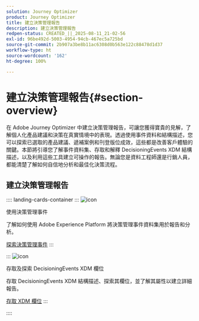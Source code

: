```yaml
---
solution: Journey Optimizer
product: Journey Optimizer
title: 建立決策管理報告
description: 建立決策管理報告
redpen-status: CREATED_||_2025-08-11_21-02-56
exl-id: 96be492d-5003-4954-94cb-467ec5a725bd
source-git-commit: 2b907a3be8b11ac6308d0b563e122c88478d1d37
workflow-type: ht
source-wordcount: '162'
ht-degree: 100%

---
```


# 建立決策管理報告{#section-overview}

在 Adobe Journey Optimizer 中建立決策管理報告，可讓您獲得寶貴的見解，了解個人化產品建議和決策在真實情境中的表現。透過使用事件資料和結構描述，您可以探索已選取的產品建議、遞補案例和刊登版位成效，這些都是改善客戶體驗的關鍵。本節將引導您了解事件資料集、存取和解釋 DecisioningEvents XDM 結構描述，以及利用這些工具建立可操作的報告。無論您是資料工程師還是行銷人員，都能清楚了解如何自信地分析和最佳化決策流程。

## 建立決策管理報告

:::: landing-cards-container
:::
![icon](https://cdn.experienceleague.adobe.com/icons/book.svg?lang=zh-Hant)

使用決策管理事件

了解如何使用 Adobe Experience Platform 將決策管理事件資料集用於報告和分析。

[探索決策管理事件](../using/offers/reports/get-started-events.md)
:::

:::
![icon](https://cdn.experienceleague.adobe.com/icons/list-check.svg?lang=zh-Hant)

存取及探索 DecisioningEvents XDM 欄位

存取 DecisioningEvents XDM 結構描述、探索其欄位，並了解其屬性以建立詳細報告。

[存取 XDM 欄位](../using/offers/reports/xdm-fields.md)
:::

::::
